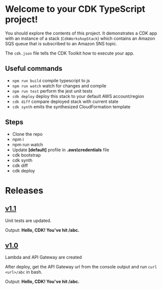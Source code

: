 # Welcome to your CDK TypeScript project!

You should explore the contents of this project. It demonstrates a CDK app with an instance of a stack (`CdkWorkshopStack`)
which contains an Amazon SQS queue that is subscribed to an Amazon SNS topic.

The `cdk.json` file tells the CDK Toolkit how to execute your app.

## Useful commands

 * `npm run build`   compile typescript to js
 * `npm run watch`   watch for changes and compile
 * `npm run test`    perform the jest unit tests
 * `cdk deploy`      deploy this stack to your default AWS account/region
 * `cdk diff`        compare deployed stack with current state
 * `cdk synth`       emits the synthesized CloudFormation template

## Steps

* Clone the repo
* npm i
* npm run watch
* Update **[default]** profile in **.aws\credentials** file
* cdk bootstrap
* cdk synth
* cdk diff
* cdk deploy

# Releases

## [v1.1](https://github.com/Ayyappu/cdk-workshop/releases/tag/v1.1)

Unit tests are updated.

Output: **Hello, CDK! You've hit /abc.**

## [v1.0](https://github.com/Ayyappu/cdk-workshop/releases/tag/v1.0)

Lambda and API Gateway are created

After deploy, get the API Gateway url from the console output and run `curl <url>/abc` in bash.

Output: **Hello, CDK! You've hit /abc.**
